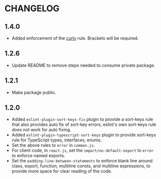 # CHANGELOG
## 1.4.0
- Added enforcement of the [curly](https://eslint.org/docs/rules/curly) rule. Brackets will be required.

## 1.2.6

- Update README to remove steps needed to consume private package.

## 1.2.1

- Make package public.

## 1.2.0

- Added `eslint-plugin-sort-keys-fix` plugin to provide a sort-keys rule that also provides auto fix of sort-key errors, eslint's own sort-keys rule does not work for auto fixing.
- Added `eslint-plugin-typescript-sort-keys` plugin to provide sort-keys rule for TypeScript types, interfaces, enums.
- Set the above rules to `error` in `common.js`.
- For client code, in `react.js`, set the `import/no-default-export` to `error` to enforce named exports.
- Set the `padding-line-between-statements` to enforce blank line around class, export, function, multiline consts, and multiline expressions, to provide more space for clear reading of the code.